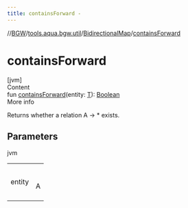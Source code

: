 ```yaml
---
title: containsForward -
---
```

//[BGW](../../../index.md)/[tools.aqua.bgw.util](../index.md)/[BidirectionalMap](index.md)/[containsForward](contains-forward.md)



# containsForward  
[jvm]  
Content  
fun [containsForward](contains-forward.md)(entity: [T](index.md)): [Boolean](https://kotlinlang.org/api/latest/jvm/stdlib/kotlin/-boolean/index.html)  
More info  


Returns whether a relation A -> * exists.



## Parameters  
  
jvm  
  
| | |
|---|---|
| <a name="tools.aqua.bgw.util/BidirectionalMap/containsForward/#TypeParam(bounds=[kotlin.Any])/PointingToDeclaration/"></a>entity| <a name="tools.aqua.bgw.util/BidirectionalMap/containsForward/#TypeParam(bounds=[kotlin.Any])/PointingToDeclaration/"></a><br><br>A<br><br>|
  
  



